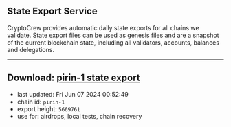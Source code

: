 ## State Export Service
CryptoCrew provides automatic daily state exports for all chains we validate. State export files can be used as genesis files and are a snapshot of the current blockchain state, including all validators, accounts, balances and delegations.

---
**Download: [pirin-1 state export](https://dl-eu2.ccvalidators.com/SERVICE/nolus/pirin-1_export_5669761.json)**
---

- last updated: Fri Jun 07 2024 00:52:49
- chain id: `pirin-1`
- export height: `5669761`
- use for: airdrops, local tests, chain recovery
